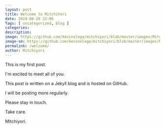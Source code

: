 ```yaml
---
layout: post 
title: Welcome to MitchiYori
date: 2019-08-28 22:06
Tags: [ uncategorized, blog ]
categories:
description: 
image: https://github.com/kevinolega/mitchiyori/blob/master/images/Mitchiyori.jpg
image-sm: https://github.com/kevinolega/mitchiyori/blob/master/images/Mitchiyori.jpg
permalink: /welcome/ 
author: Mitchiyori
---
```

This is my first post.

I'm excited to meet all of you.

This post is written on a Jekyll blog and is hosted on GitHub.

I will be posting more regularly.

Please stay in touch.

Take care.

Mitchiyori.